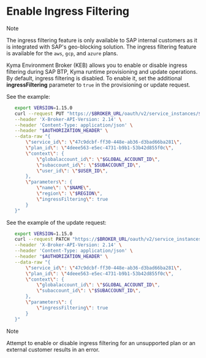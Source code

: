 # Enable Ingress Filtering

> [!NOTE]
> The ingress filtering feature is only available to SAP internal customers as it is integrated with SAP's geo-blocking solution.
> The ingress filtering feature is available for the `aws`, `gcp`, and `azure` plans.

Kyma Environment Broker (KEB) allows you to enable or disable ingress filtering during SAP BTP, Kyma runtime provisioning and update operations.
By default, ingress filtering is disabled.
To enable it, set the additional **ingressFiltering** parameter to `true` in the provisioning or update request.

See the example:

```bash
   export VERSION=1.15.0
   curl --request PUT "https://$BROKER_URL/oauth/v2/service_instances/$INSTANCE_ID?accepts_incomplete=true" \
   --header 'X-Broker-API-Version: 2.14' \
   --header 'Content-Type: application/json' \
   --header "$AUTHORIZATION_HEADER" \
   --data-raw "{
       \"service_id\": \"47c9dcbf-ff30-448e-ab36-d3bad66ba281\",
       \"plan_id\": \"4deee563-e5ec-4731-b9b1-53b42d855f0c\",
       \"context\": {
           \"globalaccount_id\": \"$GLOBAL_ACCOUNT_ID\",
           \"subaccount_id\": \"$SUBACCOUNT_ID\",
           \"user_id\": \"$USER_ID\",
       },
       \"parameters\": {
           \"name\": \"$NAME\",
           \"region\": \"$REGION\",
           \"ingressFiltering\": true
       }
   }"
```

See the example of the update request:

```bash
   export VERSION=1.15.0
   curl --request PATCH "https://$BROKER_URL/oauth/v2/service_instances/$INSTANCE_ID?accepts_incomplete=true" \
   --header 'X-Broker-API-Version: 2.14' \
   --header 'Content-Type: application/json' \
   --header "$AUTHORIZATION_HEADER" \
   --data-raw "{
       \"service_id\": \"47c9dcbf-ff30-448e-ab36-d3bad66ba281\",
       \"plan_id\": \"4deee563-e5ec-4731-b9b1-53b42d855f0c\",
       \"context\": {
           \"globalaccount_id\": \"$GLOBAL_ACCOUNT_ID\",
           \"subaccount_id\": \"$SUBACCOUNT_ID\",
       },
       \"parameters\": {
           \"ingressFiltering\": true
       }
   }"
```

> [!NOTE]
> Attempt to enable or disable ingress filtering for an unsupported plan or an external customer results in an error.
